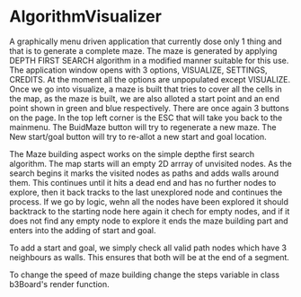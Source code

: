 # AlgorithmVisualizer

A graphically menu driven application that currently dose only 1 thing and that is to generate a complete maze.
The maze is generated by applying DEPTH FIRST SEARCH algorithm in a modified manner suitable for this use.
The application window opens with 3 options, VISUALIZE, SETTINGS, CREDITS. At the moment all the options are unpopulated except VISUALIZE.
Once we go into visualize, a maze is built that tries to cover all the cells in the map, as the maze is built, we are also alloted a start point and an end point shown in green and blue respectively.
There are once again 3 buttons on the page. In the top left corner is the ESC that will take you back to the mainmenu. The BuidMaze button will try to regenerate a new maze. The New start/goal button will try to re-allot a new start and goal location.

The Maze building aspect works on the simple depthe first search algorithm. The map starts will an empty 2D arrray of unvisited nodes. As the search begins it marks the visited nodes as paths and adds walls around them. This continues until it hits a dead end and has no further nodes to explore, then it back tracks to the last unexplored node and continues the process. If we go by logic, wehn all the nodes have been explored it should backtrack to the starting node here again it chech for empty nodes, and if it does not find any empty node to explore it ends the maze building part and enters into the adding of start and goal.

To add a start and goal, we simply check all valid path nodes which have 3 neighbours as walls. This ensures that both will be at the end of a segment.

To change the speed of maze building change the steps variable in class b3Board's render function.
